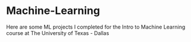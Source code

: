 # Machine-Learning

Here are some ML projects I completed for the Intro to Machine Learning course at The University of Texas - Dallas
